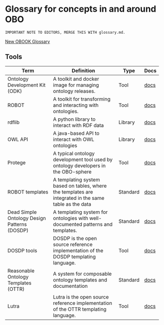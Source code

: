 # Glossary for concepts in and around OBO

```
IMPORTANT NOTE TO EDITORS, MERGE THIS WITH glossary.md.
```

[New OBOOK Glossary](../reference/glossary-of-terms.md)

## Tools

| Term                                         | Definition                                                                                            | Type     | Docs                                                                |
| -------------------------------------------- | ----------------------------------------------------------------------------------------------------- | -------- | ------------------------------------------------------------------- |
| Ontology Development Kit (ODK)               | A toolkit and docker image for managing ontology releases.                                            | Tool     | [docs](https://github.com/INCATools/ontology-development-kit)       |
| ROBOT                                        | A toolkit for transforming and interacting with ontologies.                                           | Tool     | [docs](http://robot.obolibrary.org)                                 |
| rdflib                                       | A python library to interact with RDF data                                                            | Library  | [docs](https://rdflib.readthedocs.io/en/stable/)                    |
| OWL API                                      | A java-based API to interact with OWL ontologies                                                      | Library  | [docs](http://owlcs.github.io/owlapi/apidocs_5/index.html)          |
| Protege                                      | A typical ontology development tool used by ontology developers in the OBO-sphere                     | Tool     | [docs](https://protege.stanford.edu/)                               |
| ROBOT templates                              | A templating system based on tables, where the templates are integrated in the same table as the data | Standard | [docs](http://robot.obolibrary.org/template)                        |
| Dead Simple Ontology Design Patterns (DOSDP) | A templating system for ontologies with well-documented patterns and templates.                       | Standard | [docs](http://incatools.github.io/dead_simple_owl_design_patterns/) |
| DOSDP tools                                  | DOSDP is the open source reference implementation of the DOSDP templating language.                   | Tool     | [docs](https://github.com/INCATools/dosdp-tools)                    |
| Reasonable Ontology Templates (OTTR)         | A system for composable ontology templates and documentation                                          | Standard | [docs](https://ottr.xyz/)                                           |
| Lutra                                        | Lutra is the open source reference implementation of the OTTR templating language.                    | Tool     | [docs](https://ottr.xyz/#Lutra)                                     |
